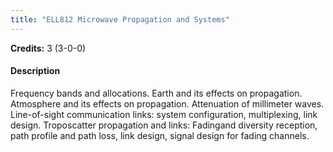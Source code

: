 ```yaml
---
title: "ELL812 Microwave Propagation and Systems"
---
```

**Credits:** 3 (3-0-0)

#### Description
Frequency bands and allocations. Earth and its effects on propagation. Atmosphere and its effects on propagation. Attenuation of millimeter waves. Line-of-sight communication links: system configuration, multiplexing, link design. Troposcatter propagation and links: Fadingand diversity reception, path profile and path loss, link design, signal design for fading channels.